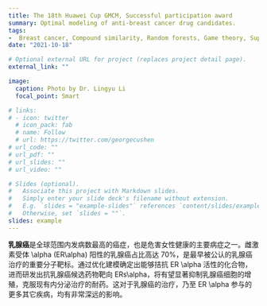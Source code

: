 ```yaml
---
title: The 18th Huawei Cup GMCM, Successful participation award
summary: Optimal modeling of anti-breast cancer drug candidates.
tags:
-  Breast cancer, Compound similarity, Random forests, Game theory, Support vector regression, Graph convolutional neural networks, Bivariate optimization problems
date: "2021-10-18"

# Optional external URL for project (replaces project detail page).
external_link: ""

image:
  caption: Photo by Dr. Lingyu Li
  focal_point: Smart

# links:
# - icon: twitter
  # icon_pack: fab
  # name: Follow
  # url: https://twitter.com/georgecushen
# url_code: ""
# url_pdf: ""
# url_slides: ""
# url_video: ""

# Slides (optional).
#   Associate this project with Markdown slides.
#   Simply enter your slide deck's filename without extension.
#   E.g. `slides = "example-slides"` references `content/slides/example-slides.md`.
#   Otherwise, set `slides = ""`.
slides: example
---
```


**乳腺癌**是全球范围内发病数最高的癌症，也是危害女性健康的主要病症之一。雌激素受体 \alpha (ER\alpha) 阳性的乳腺癌占比高达 70\%，是最早被公认的乳腺癌治疗的重要分子靶标。通过优化建模确定出能够拮抗 ER \alpha 活性的化合物，进而研发出抗乳腺癌候选药物靶向 ERs\alpha，将有望显著抑制乳腺癌细胞的增殖，克服现有内分泌治疗的耐药。这对于乳腺癌的治疗，乃至 ER \alpha 参与的更多其它疾病，均有非常深远的影响。